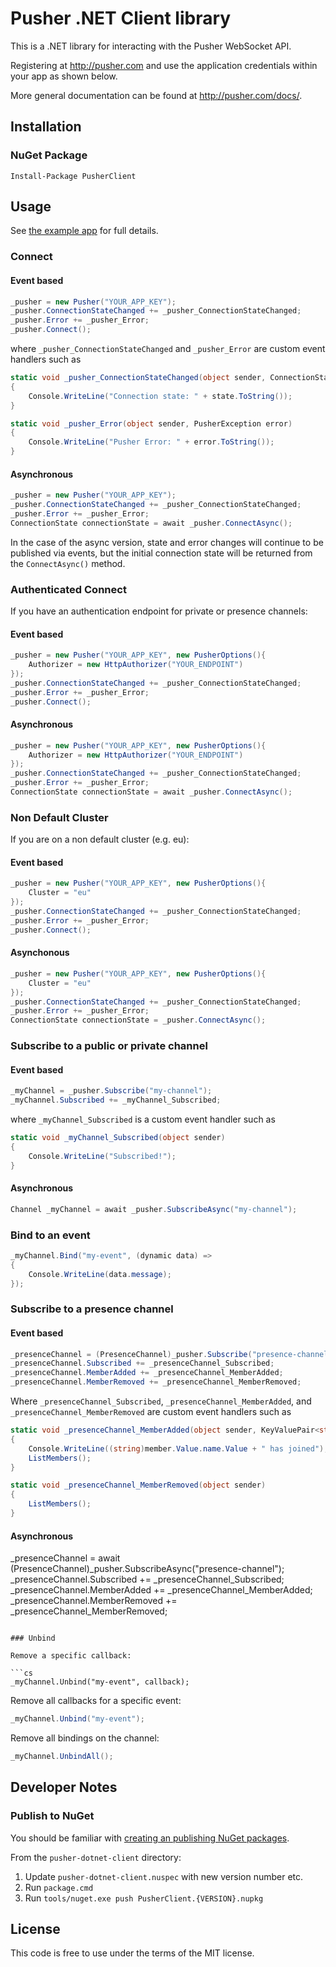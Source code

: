 # Pusher .NET Client library

This is a .NET library for interacting with the Pusher WebSocket API.

Registering at <http://pusher.com> and use the application credentials within your app as shown below.

More general documentation can be found at <http://pusher.com/docs/>.

## Installation

### NuGet Package

```
Install-Package PusherClient
```

## Usage

See [the example app](https://github.com/pusher/pusher-websocket-dotnet/tree/master/ExampleApplication) for full details.

### Connect

#### Event based
```cs
_pusher = new Pusher("YOUR_APP_KEY");
_pusher.ConnectionStateChanged += _pusher_ConnectionStateChanged;
_pusher.Error += _pusher_Error;
_pusher.Connect();
```

where `_pusher_ConnectionStateChanged` and `_pusher_Error` are custom event handlers such as

```cs
static void _pusher_ConnectionStateChanged(object sender, ConnectionState state)
{
    Console.WriteLine("Connection state: " + state.ToString());
}

static void _pusher_Error(object sender, PusherException error)
{
    Console.WriteLine("Pusher Error: " + error.ToString());
}
```

#### Asynchronous
```cs
_pusher = new Pusher("YOUR_APP_KEY");
_pusher.ConnectionStateChanged += _pusher_ConnectionStateChanged;
_pusher.Error += _pusher_Error;
ConnectionState connectionState = await _pusher.ConnectAsync();
```

In the case of the async version, state and error changes will continue to be published via events, but the initial connection state will be returned from the `ConnectAsync()` method.

### Authenticated Connect
If you have an authentication endpoint for private or presence channels:

#### Event based
```cs
_pusher = new Pusher("YOUR_APP_KEY", new PusherOptions(){
    Authorizer = new HttpAuthorizer("YOUR_ENDPOINT")
});
_pusher.ConnectionStateChanged += _pusher_ConnectionStateChanged;
_pusher.Error += _pusher_Error;
_pusher.Connect();
```

#### Asynchronous

```cs
_pusher = new Pusher("YOUR_APP_KEY", new PusherOptions(){
    Authorizer = new HttpAuthorizer("YOUR_ENDPOINT")
});
_pusher.ConnectionStateChanged += _pusher_ConnectionStateChanged;
_pusher.Error += _pusher_Error;
ConnectionState connectionState = await _pusher.ConnectAsync();
```

### Non Default Cluster
If you are on a non default cluster (e.g. eu):

#### Event based
```cs
_pusher = new Pusher("YOUR_APP_KEY", new PusherOptions(){
    Cluster = "eu"
});
_pusher.ConnectionStateChanged += _pusher_ConnectionStateChanged;
_pusher.Error += _pusher_Error;
_pusher.Connect();
```

#### Asynchonous
```cs
_pusher = new Pusher("YOUR_APP_KEY", new PusherOptions(){
    Cluster = "eu"
});
_pusher.ConnectionStateChanged += _pusher_ConnectionStateChanged;
_pusher.Error += _pusher_Error;
ConnectionState connectionState = _pusher.ConnectAsync();
```

### Subscribe to a public or private channel

#### Event based
```cs
_myChannel = _pusher.Subscribe("my-channel");
_myChannel.Subscribed += _myChannel_Subscribed;
```
where `_myChannel_Subscribed` is a custom event handler such as

```cs
static void _myChannel_Subscribed(object sender)
{
    Console.WriteLine("Subscribed!");
}
```

#### Asynchronous
```cs
Channel _myChannel = await _pusher.SubscribeAsync("my-channel");
```

### Bind to an event

```cs
_myChannel.Bind("my-event", (dynamic data) =>
{
    Console.WriteLine(data.message);
});
```

### Subscribe to a presence channel

#### Event based
```cs
_presenceChannel = (PresenceChannel)_pusher.Subscribe("presence-channel");
_presenceChannel.Subscribed += _presenceChannel_Subscribed;
_presenceChannel.MemberAdded += _presenceChannel_MemberAdded;
_presenceChannel.MemberRemoved += _presenceChannel_MemberRemoved;
```

Where `_presenceChannel_Subscribed`, `_presenceChannel_MemberAdded`, and `_presenceChannel_MemberRemoved` are custom event handlers such as

```cs
static void _presenceChannel_MemberAdded(object sender, KeyValuePair<string, dynamic> member)
{
    Console.WriteLine((string)member.Value.name.Value + " has joined");
    ListMembers();
}

static void _presenceChannel_MemberRemoved(object sender)
{
    ListMembers();
}
```

#### Asynchronous
_presenceChannel = await (PresenceChannel)_pusher.SubscribeAsync("presence-channel");
_presenceChannel.Subscribed += _presenceChannel_Subscribed;
_presenceChannel.MemberAdded += _presenceChannel_MemberAdded;
_presenceChannel.MemberRemoved += _presenceChannel_MemberRemoved;
```

### Unbind

Remove a specific callback:

```cs
_myChannel.Unbind("my-event", callback);
```

Remove all callbacks for a specific event:

```cs
_myChannel.Unbind("my-event");
```

Remove all bindings on the channel:

```cs
_myChannel.UnbindAll();
```


## Developer Notes

### Publish to NuGet

You should be familiar with [creating an publishing NuGet packages](http://docs.nuget.org/docs/creating-packages/creating-and-publishing-a-package).

From the `pusher-dotnet-client` directory:

1. Update `pusher-dotnet-client.nuspec` with new version number etc.
2. Run `package.cmd`
3. Run `tools/nuget.exe push PusherClient.{VERSION}.nupkg`

## License

This code is free to use under the terms of the MIT license.
